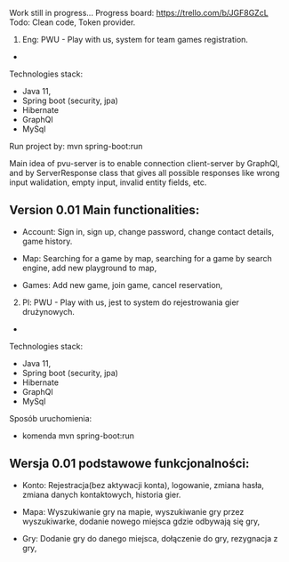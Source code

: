 Work still in progress...
Progress board: https://trello.com/b/JGF8GZcL
Todo: Clean code, Token provider.

1) Eng:
PWU - Play with us, system for team games registration.
-

Technologies stack:
- Java 11,
- Spring boot (security, jpa)
- Hibernate
- GraphQl
- MySql

Run project by: mvn spring-boot:run

Main idea of pvu-server is to enable connection client-server by GraphQl, and by ServerResponse class that gives all possible responses like wrong input walidation, empty input, invalid entity fields, etc.

Version 0.01 Main functionalities:
-
- Account: Sign in, sign up, change password, change contact details, game history.

- Map: Searching for a game by map, searching for a game by search engine, add new playground to map,

- Games: Add new game, join game, cancel reservation,

2) Pl:
PWU - Play with us, jest to system do rejestrowania gier drużynowych.
-

Technologies stack:
- Java 11,
- Spring boot (security, jpa)
- Hibernate
- GraphQl
- MySql

Sposób uruchomienia:
- komenda mvn spring-boot:run

Wersja 0.01 podstawowe funkcjonalności:
-
- Konto: Rejestracja(bez aktywacji konta), logowanie, zmiana hasła, zmiana danych kontaktowych, historia gier.

- Mapa: Wyszukiwanie gry na mapie, wyszukiwanie gry przez wyszukiwarke, dodanie nowego miejsca gdzie odbywają się  gry,

- Gry: Dodanie gry do danego miejsca, dołączenie do gry, rezygnacja z gry,


